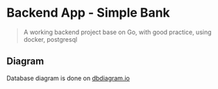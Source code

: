 # Backend App - Simple Bank

> A working backend project base on Go, with good practice, using docker, postgresql

## Diagram

Database diagram is done on [dbdiagram.io](https://dbdiagram.io/d/62cd1dc8cc1bc14cc59dd2c5)
